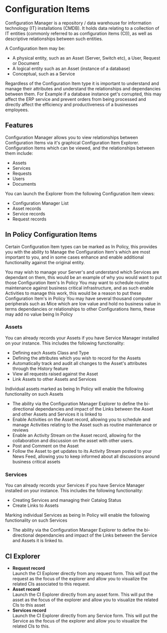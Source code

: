 # Configuration Items
Configuration Manager is a repository / data warehouse for information technology (IT) installations (CMDB). It holds data relating to a collection of IT entities (commonly referred to as configuration items (CI)), as well as descriptive relationships between such entities.

A Configuration Item may be:

* A physical entity, such as an Asset (Server, Switch etc), a User, Request or Document
* A logical entity such as an Asset (instance of a database)
* Conceptual, such as a Service

Regardless of the Configuration Item type it is important to understand and manage their attributes and understand the relationships and dependancies between them. For Example if a database instance get's corrupted, this may affect the ERP service and prevent orders from being processed and directly affect the efficiency and productiveness of a businesses employees.

## Features
Configuration Manager allows you to view relationships between Configuration Items via it's graphical Configuration Item Explorer. Configuration Items which can be viewed, and the relationships between them include:

* Assets
* Services
* Requests
* Users
* Documents

You can launch the Explorer from the following Configuration Item views:

* Configuration Manager List
* Asset records
* Service records
* Request records

## In Policy Configuration Items
Certain Configuration Item types can be marked as In Policy, this provides you with the ability to Manage the Configuration Item's which are most important to you, and in some cases enhance and enable additional functionality against the original entity.

You may wish to manage your Server's and understand which Services are dependant on them, this would be an example of why you would want to put those Configuration Item's In Policy
You may want to schedule routine maintenance against business critical infrastructure, and as such enable Activities to manage this work, this would be a reason to put these Configuration Item's in Policy
You may have several thousand computer peripherals such as Mice which are low value and hold no business value in terms dependancies or relationships to other Configurations Items, these may add no value being In Policy

### Assets
You can already records your Assets if you have Service Manager installed on your instance. This includes the following functionality:
* Defining each Assets Class and Type
* Defining the attributes which you wish to record for the Assets
* Automatically track and audit all changes to the Asset's attributes through the History feature
* View all requests raised against the Asset
* Link Assets to other Assets and Services

Individual assets marked as being In Policy will enable the following functionality on such Assets

* The ability via the Configuration Manager Explorer to define the bi-directional dependancies and impact of the Links between the Asset and other Assets and Services it is linked to
* Enable Activities on the Asset record, allowing you to schedule and manage Activities relating to the Asset such as routine maintenance or reviews
* Enable an Activity Stream on the Asset record, allowing for the collaboration and discussion on the asset with other users.
* Post and Comment on the Asset
* Follow the Asset to get updates to its Activity Stream posted to your News Feed, allowing you to keep informed about all discussions around business critical assets

### Services
You can already records your Services if you have Service Manager installed on your instance. This includes the following functionality:

* Creating Services and managing their Catalog Status
* Create Links to Assets

Marking individual Services as being In Policy will enable the following functionality on such Services
* The ability via the Configuration Manager Explorer to define the bi-directional dependancies and impact of the Links between the Service and Assets it is linked to.

## CI Explorer
* **Request record**<br>Launch the CI Explorer directly from any request form. This will put the request as the focus of the explorer and allow you to visualize the related CIs associated to this request.
* **Asset record**<br>Launch the CI Explorer directly from any asset form. This will put the asset as the focus of the explorer and allow you to visualize the related CIs to this asset
* **Services record**<br>Launch the CI Explorer directly from any Service form. This will put the Service as the focus of the explorer and allow you to visualize the related CIs to this.